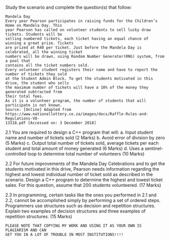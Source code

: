 Study the scenario and complete the question(s) that follow:

```
Mandela Day
Every year Pearson participates in raising funds for the Children’s Home on Mandela Day. This
year Pearson has called on volunteer students to sell lucky draw tickets. Students will be
selling numbered tickets, each ticket having an equal chance of winning a great prize. Tickets
are prized at R40 per ticket. Just before the Mandela Day is celebrated, all the winning ticket
numbers will be drawn, using Random Number Generator(RNG) system, from a pool that
contains all the ticket numbers sold.
Every volunteer student registers their name and have to report the number of tickets they sold
at the Student Admin Block. To get the students motivated in this drive, the student who sells
the maximum number of tickets will have a 10% of the money they generated subtracted from
their total fees.
As it is a volunteer program, the number of students that will participate is not known.
Source: [Online] Adapted from https://www.nationallottery.co.za/images/docs/Raffle-Rules-and-Regulations-V8-
13318.pdf [Accessed on: 3 December 2018]
```

2.1 You are required to design a C++ program that will:
  a. Input student name and number of tickets sold                                          (2 Marks)
  b. Avoid error of division by zero                                                        (5 Marks)
  c. Output total number of tickets sold, average tickets per each student and total amount
     of money generated                                                                     (6 Marks)
  d. Uses a sentinel-controlled loop to determine total number of volunteers                (10 Marks)

2.2 For future improvements of the Mandela Day Celebrations and to get the students
    motivated in this drive, Pearson needs information regarding the highest and lowest
    individual number of ticket sold as described in the scenario. Design a C++ program to
    determine the highest and lowest ticket sales. For this question, assume that 200 students
    volunteered.                                                                            (17 Marks)

2.3 In programming, certain tasks like the ones you performed in 2.1 and 2.2, cannot be
    accomplished simply by performing a set of ordered steps. Programmers use structures
    such as decision and repetition structures. Explain two examples of decision structures and
    three examples of repetition structures.                                                (15 Marks)

```
PLEASE NOTE THAT COPYING MY WORK AND USING IT AS YOUR OWN IS PLAGIARISM AND CAN
GET YOU IN A LOT OF TROUBLE IN MOST INSTITUTIONS!!!!
```
